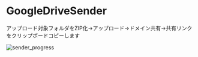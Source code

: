 # GoogleDriveSender

アップロード対象フォルダをZIP化→アップロード→ドメイン共有→共有リンクをクリップボードコピーします

![sender_progress](https://user-images.githubusercontent.com/12669997/114296556-f7792780-9ae6-11eb-8dee-90520c4729bd.gif)
